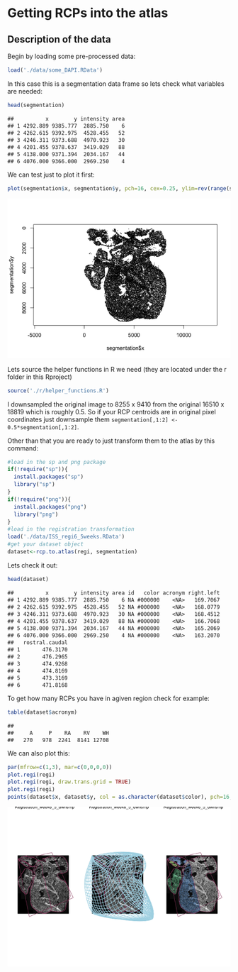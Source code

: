 Getting RCPs into the atlas
================

Description of the data
-----------------------

Begin by loading some pre-processed data:

``` r
load('./data/some_DAPI.RData')
```

In this case this is a segmentation data frame so lets check what variables are needed:

``` r
head(segmentation)
```

    ##          x        y intensity area
    ## 1 4292.889 9385.777  2885.750    6
    ## 2 4262.615 9392.975  4528.455   52
    ## 3 4246.311 9373.688  4970.923   30
    ## 4 4201.455 9378.637  3419.029   88
    ## 5 4138.000 9371.394  2034.167   44
    ## 6 4076.000 9366.000  2969.250    4

We can test just to plot it first:

``` r
plot(segmentation$x, segmentation$y, pch=16, cex=0.25, ylim=rev(range(segmentation$y)), asp=1)
```

![](README_files/figure-markdown_github/unnamed-chunk-3-1.png)

Lets source the helper functions in R we need (they are located under the r folder in this Rproject)

``` r
source('./r/helper_functions.R')
```

I downsampled the original image to 8255 x 9410 from the original 16510 x 18819 which is roughly 0.5. So if your RCP centroids are in original pixel coordinates just downsample them `segmentation[,1:2] <- 0.5*segmentation[,1:2]`.

Other than that you are ready to just transform them to the atlas by this command:

``` r
#load in the sp and png package
if(!require("sp")){
  install.packages("sp")
  library("sp")
}
if(!require("png")){
  install.packages("png")
  library("png")
}
#load in the registration transformation
load('./data/ISS_regi6_5weeks.RData')
#get your dataset object
dataset<-rcp.to.atlas(regi, segmentation)
```

Lets check it out:

``` r
head(dataset)
```

    ##          x        y intensity area id   color acronym right.left
    ## 1 4292.889 9385.777  2885.750    6 NA #000000    <NA>   169.7067
    ## 2 4262.615 9392.975  4528.455   52 NA #000000    <NA>   168.0779
    ## 3 4246.311 9373.688  4970.923   30 NA #000000    <NA>   168.4512
    ## 4 4201.455 9378.637  3419.029   88 NA #000000    <NA>   166.7068
    ## 5 4138.000 9371.394  2034.167   44 NA #000000    <NA>   165.2069
    ## 6 4076.000 9366.000  2969.250    4 NA #000000    <NA>   163.2070
    ##   rostral.caudal
    ## 1       476.3170
    ## 2       476.2965
    ## 3       474.9268
    ## 4       474.8169
    ## 5       473.3169
    ## 6       471.8168

To get how many RCPs you have in agiven region check for example:

``` r
table(dataset$acronym)
```

    ## 
    ##     A     P    RA    RV    WH 
    ##   270   978  2241  8141 12708

We can also plot this:

``` r
par(mfrow=c(1,3), mar=c(0,0,0,0))
plot.regi(regi)
plot.regi(regi, draw.trans.grid = TRUE)
plot.regi(regi)
points(dataset$x, dataset$y, col = as.character(dataset$color), pch=16, cex=0.125)
```

![](README_files/figure-markdown_github/unnamed-chunk-8-1.png)
